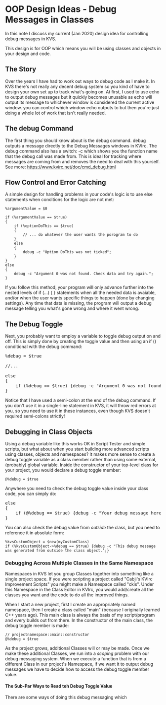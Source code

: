 <h1>OOP Design Ideas - Debug Messages in Classes</h1>

In this note I discuss my current (Jan 2020) design idea for controlling debug messages in KVS.

This design is for OOP which means you will be using classes and objects in your design and code.

<h2>The Story</h2>

Over the years I have had to work out ways to debug code as I make it. In KVS there's not really any decent debug system so you kind of have to design your own set up to track what's going on. At first, I used to use echo to output debug messages but it quickly becomes unusable as echo will output its message to whichever window is considered the current active window. you can control which window echo outputs to but then you're just doing a whole lot of work that isn't really needed.

<h2>The debug Command</h2>

The first thing you should know about is the debug command. debug outputs a message directly to the Debug Messages windows in KVIrc. The debug command also has a switch: -c which shows you the function name that the debug call was made from. This is ideal for tracking where messages are coming from and removes the need to deal with this yourself. See more: https://www.kvirc.net/doc/cmd_debug.html

<h2>Flow Control and Error Catching</h2>

A simple design for handling problems in your code's logic is to use else statements when conditions for the logic are not met: 

<pre><code>%argumentValue = $0

if (%argumentValue == $true)
{
	if (%optionDoThis == $true)
	{
		// ... do whatever the user wants the porogram to do
	}
	else
	{
		debug -c "Option DoThis was not ticked";
	}
}
else
{
	debug -c "Argument 0 was not found. Check data and try again.";
}
</code></pre>
If you follow this method, your program will only advance further into the nested levels of if (...) { } statements when all the needed data is avaiable, and/or when the user wants specific things to happen (done by changing settings). Any time that data is missing, the program will output a debug message telling you what's gone wrong and where it went wrong.

<h2>The Debug Toggle</h2>

Next, you probably want to employ a variable to toggle debug output on and off. This is simply done by creating the toggle value and then using an if () conditional with the debug command: 

<pre></code>%debug = $true

//... 

else
{
	if (%debug == $true) {debug -c "Argument 0 was not found. Check data and try again.";}
}</code></pre>

Notice that I have used a semi-colon at the end of the debug command. If you don't use it in a single-line statement in KVS, it will throw red errors at you, so you need to use it in these instances, even though KVS doesn't required semi-colons strictly!

<h2>Debugging in Class Objects</h2>

Using a debug variable like this works OK in Script Tester and simple scripts, but what about when you start building more advanced scripts using classes, objects and namespaces? It makes more sense to create a debug toggle variable as a class member rather than using some external, (probably) global variable. Inside the constructor of your top-level class for your project, you would declare a debug toggle member: 

<pre><code>@%debug = $true</code></pre>

Anywhere you need to check the debug toggle value inside your class code, you can simply do: 

<pre></code>else
{
	if (@%debug == $true) {debug -c "Your debug message here.";}
}</code></pre>

You can also check the debug value from <i>outside</i> the class, but you need to reference it in absolute form: 

<pre><code>%kvsCustomObject = $new(myCustomClass)
if (%kvsCustomObject->%debug == $true) {debug -c "This debug message was generated from outside the class object.";}</code></pre>

<h3>Debugging Across Multiple Classes in the Same Namespace</h3>

Namespaces in KVS let you group Classes together into something like a single project space. If you were scripting a project called "Cabji's KVIrc Improvement Scripts" you might make a Namespace called "ckis". Under this Namespace in the Class Editor in KVIrc, you would add/create all the classes you want and the code to do all the improved things.

When I start a new project, first I create an appropriately named namespace, then I create a class called "main" (because I originally learned C++ years ago). This main class is always the basis of my script/program and every builds out from there. In the constructor of the main class, the debug toggle member is made: 

<pre><code>// projectnamespace::main::constructor
@%debug = $true</code></pre>

As the project grows, additional Classes will or may be made. Once we make these additional Classes, we run into a <i>scoping</i> problem with our debug messaging system. When we execute a function that is from a different Class in our project's Namespace, if we want it to output debug messages we have to decide how to access the debug toggle member value.

<h4>The Sub-Par Ways to Read teh Debug Toggle Value</h4>

There are some ways of doing this debug messaging which 
